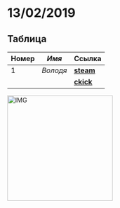 # 13/02/2019
## Таблица
|Номер|*Имя*|**Cсылка**|
|------|-----|------|
|1 | *Володя* | **[steam](https://steamcommunity.com/id/kanobione)**|
|  |          |**[ckick](vk.com)**|

<a href="https://github.com/k4nob1/1st/tree/1stBranch" target="_blank"><img src="https://m.media-amazon.com/images/M/MV5BOWQ4Y2IzMzUtOWFjNC00NzY0LWI4ZDYtMTQwMjAzNWY3MGEyXkEyXkFqcGdeQXVyNTg5OTk5ODk@._V1_SX1777_CR0,0,1777,999_AL_.jpg" alt="IMG" width="240" height="240" border="0"/></a>
